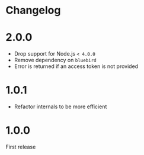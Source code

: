 # Changelog

# 2.0.0

- Drop support for Node.js `< 4.0.0`
- Remove dependency on `bluebird`
- Error is returned if an access token is not provided

# 1.0.1

- Refactor internals to be more efficient

# 1.0.0

First release
